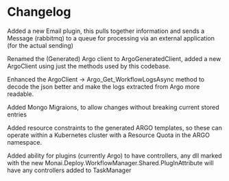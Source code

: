 <!--
  ~ Copyright 2022 MONAI Consortium
  ~
  ~ Licensed under the Apache License, Version 2.0 (the "License");
  ~ you may not use this file except in compliance with the License.
  ~ You may obtain a copy of the License at
  ~
  ~ http://www.apache.org/licenses/LICENSE-2.0
  ~
  ~ Unless required by applicable law or agreed to in writing, software
  ~ distributed under the License is distributed on an "AS IS" BASIS,
  ~ WITHOUT WARRANTIES OR CONDITIONS OF ANY KIND, either express or implied.
  ~ See the License for the specific language governing permissions and
  ~ limitations under the License.
-->


# Changelog

Added a new Email plugin, this pulls together information and sends a Message (rabbitmq) to a queue for processing via an external application (for the actual sending)

Renamed the (Generated) Argo client to ArgoGeneratedClient, added a new ArgoClient using just the methods used by this codebase.

Enhanced the ArgoClient -> Argo_Get_WorkflowLogsAsync method to decode the json better and make the logs extracted from Argo more readable.

Added Mongo Migraions, to allow changes without breaking current stored entries

Added resource constraints to the generated ARGO templates, so these can operate within a Kubernetes cluster with a Resource Quota in the ARGO namespace.

Added ability for plugins (currently Argo) to have controllers, any dll marked with the new Monai.Deploy.WorkflowManager.Shared.PlugInAttribute will have any controllers added to TaskManager
